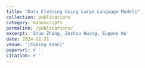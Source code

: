```yaml
---
title: "Data Cleaning Using Large Language Models"
collection: publications
category: manuscripts
permalink: /publications/
excerpt: 'Shuo Zhang, Zezhou Huang, Eugene Wu'
date: 2024-12-31
venue: '[Coming soon]'
paperurl: # ''
citation: # ''
---
```

